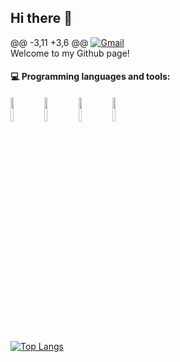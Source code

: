 ## Hi there 👋

@@ -3,11 +3,6 @@
 [![Gmail](https://img.shields.io/badge/-Gmail-c14438?style=flat&logo=Gmail&logoColor=white)](mailto:kevin0920911@gmail.com)<br>
 Welcome to my Github page! 
 #### :computer: Programming languages and tools: 
 <code><img width="10%" src="https://upload.wikimedia.org/wikipedia/commons/thumb/1/18/ISO_C%2B%2B_Logo.svg/459px-ISO_C%2B%2B_Logo.svg.png?20170928190710"></code>
 <code><img width="10%" src="https://www.vectorlogo.zone/logos/python/python-ar21.svg"></code>
 <code><img width="10%" src="https://www.vectorlogo.zone/logos/w3_html5/w3_html5-icon.svg"></code>
 <code><img width="10%" src="https://www.vectorlogo.zone/logos/w3_css/w3_css-official.svg"></code>
 <br>
 [![Top Langs](https://github-readme-stats.vercel.app/api/top-langs/?username=anuraghazra&layout=compact)](https://github.com/anuraghazra/github-readme-stats)
 <!--
